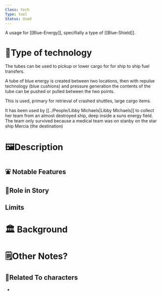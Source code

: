 ```yaml
---
Class: tech
Type: tool
Status: Used
---
```

A usage for [[Blue-Energy]], specifially a type of [[Blue-Shield]].
# 🔧Type of technology
The tubes can be used to pickup or lower cargo for for ship to ship fuel transfers.

A tube of blue energy is created between two locations, then with repulse technology (blue cushions) and pressure generation the contents of the tube can be pushed or pulled between the two points. 

This is used, primary for retrieval of crashed shuttles, large cargo items.

It has been used by [[../People/Libby Michaels|Libby Michaels]] to collect her team from an almost destroyed ship, deep inside a suns energy field. The team only survived because a medical team was on stanby on the star ship Mercia (the destination)

# **🖼️Description** 


## ⛲ Notable Features


## 📜Role in Story


## Limits


# 🏛️ Background


# 🗒️Other Notes?

## 👤Related To characters
- 


<!---
![[PICURES|300]] 
-->

#